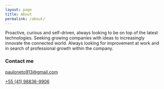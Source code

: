 ```yaml
---
layout: page
title: About
permalink: /about/
---
```


Proactive, curious and self-driven, always looking to be on top of the latest technologies. Seeking growing companies with ideas to increasingly innovate the connected world. Always looking for improvement at work and in search of professional growth within the company. 






### Contact me

[pauloneto913@gmail.com](mailto:pauloneto913@gmail.com)

[+55 (41) 98836-9906](tel:+5541988369906)
